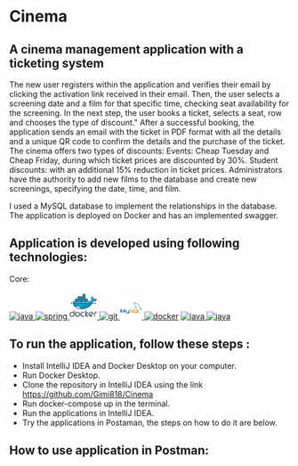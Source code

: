 # Cinema
## A cinema management application with a ticketing system
The new user registers within the application and verifies their email by clicking the activation link received in their email.
Then, the user selects a screening date and a film for that specific time, checking seat availability for the screening. In the next step, the user books a ticket, selects a seat, row and chooses the type of discount."
After a successful booking, the application sends an email with the ticket in PDF format with all the details and a unique QR code to confirm the details and the purchase of the ticket.
The cinema offers two types of discounts: 
Events: Cheap Tuesday and Cheap Friday, during which ticket prices are discounted by 30%.
Student discounts: with an additional 15% reduction in ticket prices.
Administrators have the authority to add new films to the database and create new screenings, specifying the date, time, and film.

I used a MySQL database to implement the relationships in the database.
The application is deployed on Docker and has an implemented swagger.


 ## Application is developed using following technologies:
 Core:
<p align="left"><a href="https://www.java.com" target="_blank" rel="noreferrer"> 
<img src="https://ultimateqa.com/wp-content/uploads/2020/12/Java-logo-icon-1.png" alt="java" width="80" height="50"/> 
</a> <a href="https://spring.io/" target="_blank" rel="noreferrer"> <img src="https://e4developer.com/wp-content/uploads/2018/01/spring-boot.png" alt="spring" width="90" height="50"/> 
<a href="https://www.mongodb.com/" target="_blank" rel="noreferrer"> <a href="https://www.docker.com/" target="_blank" rel="noreferrer"> <img src="https://raw.githubusercontent.com/devicons/devicon/master/icons/docker/docker-original-wordmark.svg" alt="docker" width="50" height="50"/>
 <a href="https://git-scm.com/" target="_blank" rel="noreferrer"> <img src="https://www.vectorlogo.zone/logos/git-scm/git-scm-icon.svg" alt="git" width="50" height="50"/> </a> 
 <a href="https://www.mysql.com/" target="_blank" rel="noreferrer"> <img src="https://raw.githubusercontent.com/devicons/devicon/master/icons/mysql/mysql-original-wordmark.svg" alt="mysql" width="40" height="40"/> </a>
 <a href="https://www.docker.com/" target="_blank" rel="noreferrer"> <img src="https://mapstruct.org/images/mapstruct.png" alt="docker" width="80" height="50"/></a>
 </a> <a href="https://www.java.com" target="_blank" rel="noreferrer"> <img src="https://junit.org/junit4/images/junit5-banner.png" alt="java" width="90" height="50"/>
 <a href="https://www.java.com" target="_blank" rel="noreferrer"> <img src="https://javadoc.io/static/org.mockito/mockito-core/1.9.5/org/mockito/logo.jpg" alt="java" width="90" height="50"/></a> </p>
 
 ## To run the application, follow these steps :
- Install IntelliJ IDEA and Docker Desktop on your computer.
- Run Docker Desktop.
- Clone the repository in IntelliJ IDEA using the link https://github.com/Gimi818/Cinema
- Run docker-compose up in the terminal. 
- Run the applications in IntelliJ IDEA.
- Try the applications in Postaman, the steps on how to do it are below.
 
 ## How to use application in Postman:
